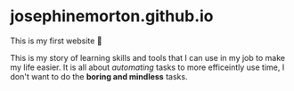 # josephinemorton.github.io

This is my first website :tada:

This is my story of learning skills and tools that I can use in my job to make my life easier. It is all about *automating* tasks to more efficeintly use time, I don't want to do the **boring and mindless** tasks.


